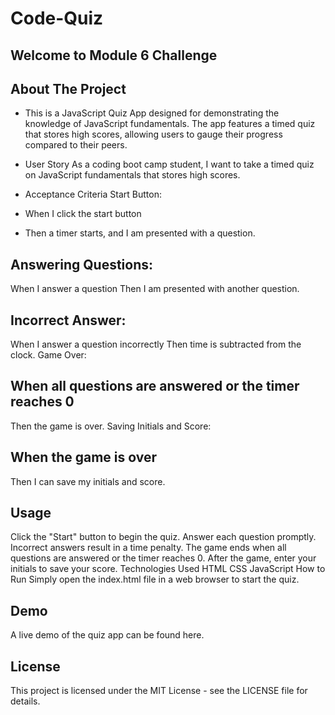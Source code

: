 # Code-Quiz
## Welcome to Module 6 Challenge

## About The Project

* This is a JavaScript Quiz App designed for demonstrating the knowledge of JavaScript fundamentals. The app features a timed quiz that stores high scores, allowing users to gauge their progress compared to their peers.

* User Story
As a coding boot camp student, I want to take a timed quiz on JavaScript fundamentals that stores high scores.

* Acceptance Criteria
Start Button:

* When I click the start button
* Then a timer starts, and I am presented with a question.

## Answering Questions:

When I answer a question
Then I am presented with another question.

## Incorrect Answer:

When I answer a question incorrectly
Then time is subtracted from the clock.
Game Over:

## When all questions are answered or the timer reaches 0
Then the game is over.
Saving Initials and Score:

## When the game is over
Then I can save my initials and score.

## Usage
Click the "Start" button to begin the quiz.
Answer each question promptly.
Incorrect answers result in a time penalty.
The game ends when all questions are answered or the timer reaches 0.
After the game, enter your initials to save your score.
Technologies Used
HTML
CSS
JavaScript
How to Run
Simply open the index.html file in a web browser to start the quiz.

## Demo
A live demo of the quiz app can be found here.

## License
This project is licensed under the MIT License - see the LICENSE file for details.